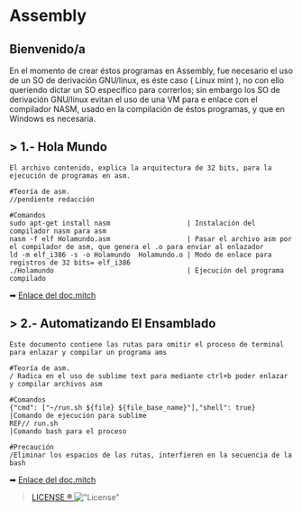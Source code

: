 
# Assembly

## Bienvenido/a

En el momento de crear éstos programas en Assembly, fue necesario el uso de un SO de derivación GNU/linux, es éste caso ( Linux mint ), no con ello queriendo dictar un SO específico para correrlos; sin embargo los SO de derivación GNU/linux evitan el uso de una VM para e enlace con el compilador NASM, usado en la compilación de éstos programas, y que en Windows es necesaria.

## > 1.- Hola Mundo
~~~
El archivo contenido, explica la arquitectura de 32 bits, para la ejecución de programas en asm.

#Teoría de asm.
//pendiente redacción

#Comandos
sudo apt-get install nasm                   | Instalación del compilador nasm para asm
nasm -f elf Holamundo.asm                   | Pasar el archivo asm por el compilador de asm, que genera el .o para enviar al enlazador
ld -m elf_i386 -s -o Holamundo  Holamundo.o | Modo de enlace para registros de 32 bits= elf_i386
./Holamundo                                 | Ejecución del programa compilado
~~~

➡ [Enlace del doc.mitch](1.-holamundo/doc.mitch)

## > 2.- Automatizando El Ensamblado
~~~
Este documento contiene las rutas para omitir el proceso de terminal para enlazar y compilar un programa ams

#Teoría de asm.
/ Radica en el uso de sublime text para mediante ctrl+b poder enlazar y compilar archivos asm

#Comandos
{"cmd": ["~/run.sh ${file} ${file_base_name}"],"shell": true}	|Comando de ejecución para sublime
REF// run.sh 													|Comando bash para el proceso

#Precaución 
/Eliminar los espacios de las rutas, interfieren en la secuencia de la  bash
~~~
➡ [Enlace del doc.mitch](2.-AutomatizandoElEnsamblado/doc.mitch)


> [LICENSE ® ](https://opensource.org/licenses/MIT) 
!["License"](https://opensource.org/files/osi_keyhole_300X300_90ppi_0.png)